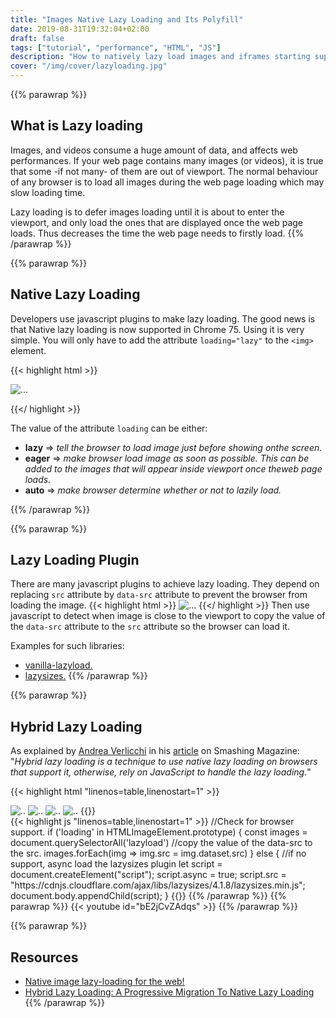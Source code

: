 ```yaml
---
title: "Images Native Lazy Loading and Its Polyfill"
date: 2019-08-31T19:32:04+02:00
draft: false
tags: ["tutorial", "performance", "HTML", "JS"]
description: "How to natively lazy load images and iframes starting supported from Chrome 75, and polyfill for other browsers."
cover: "/img/cover/lazyloading.jpg"
---
```


{{% parawrap %}}
## What is Lazy loading
Images, and videos consume a huge amount of data, and affects web performances. If your web page contains many images (or videos), it is true that some -if not many- of them are out of viewport. The normal behaviour of any browser is to load all images during the web page loading which may slow loading time. 

Lazy loading is to defer images loading until it is about to enter the viewport, and only load the ones that are displayed once the web page loads. Thus decreases the time the web page needs to firstly load.
{{% /parawrap %}}

{{% parawrap %}}
## Native Lazy Loading
Developers use javascript plugins to make lazy loading. The good news is that Native lazy loading is now supported in Chrome 75. Using it is very simple. You will only have to add the attribute `loading="lazy"` to the `<img>` element.


{{< highlight html >}}

 <img src="image.jpg" loading="lazy" alt="..." />

{{</ highlight >}}

The value of the attribute `loading` can be either:

- **lazy**  => _tell the browser to load image just before showing onthe screen._
- **eager** => _make browser load image as soon as possible. This can be added to the images that will appear inside viewport once theweb page loads._
- **auto**  => _make browser determine whether or not to lazily load._

{{% /parawrap %}}

{{% parawrap %}}
## Lazy Loading Plugin

There are many javascript plugins to achieve lazy loading. They depend on replacing `src` attribute by `data-src` attribute to prevent the browser from loading the image. 
{{< highlight html >}}
 <img data-src="image.jpg" alt="..." />
{{</ highlight >}}
Then use javascript to detect when image is close to the viewport to copy the value of the `data-src` attribute to the `src` attribute so the browser can load it.

Examples for such libraries: 

- [vanilla-lazyload.](https://www.andreaverlicchi.eu/lazyload)
- [lazysizes.](https://github.com/aFarkas/lazysizes)
{{% /parawrap %}}

{{% parawrap %}}
## Hybrid Lazy Loading

As explained by [Andrea Verlicchi](https://twitter.com/verlok) in his [article](https://www.smashingmagazine.com/2019/05/hybrid-lazy-loading-progressive-migration-native/) on Smashing Magazine: 
"_Hybrid lazy loading is a technique to use native lazy loading on browsers that support it, otherwise, rely on JavaScript to handle the lazy loading._"

{{< highlight html "linenos=table,linenostart=1" >}}
<!--Load this hero image as soon as possible-->
<img src="hero.jpg" loading="eager" alt=".."/>

<!--Lazy load these images as user scroll down-->
<img data-src="image1.jpg" loading="lazy" alt=".." class="lazyload"/>

<img data-src="image2.jpg" loading="lazy" alt=".." class="lazyload"/>

<img data-src="image3.jpg" loading="lazy" alt=".." class="lazyload"/>
{{</ highlight >}}
<br />
{{< highlight js "linenos=table,linenostart=1" >}}
//Check for browser support.
if ('loading' in HTMLImageElement.prototype) {
    const images = document.querySelectorAll('lazyload')
    //copy the value of the data-src to the src.
    images.forEach(img => img.src = img.dataset.src)
} else {
    //if no support, async load the lazysizes plugin
    let script = document.createElement("script");
    script.async = true;
    script.src =
      "https://cdnjs.cloudflare.com/ajax/libs/lazysizes/4.1.8/lazysizes.min.js";
    document.body.appendChild(script);
}
{{</ highlight >}}
{{% /parawrap %}}
{{% parawrap %}}
{{< youtube id="bE2jCvZAdqs" >}}
{{% /parawrap %}}

{{% parawrap %}}
## Resources
- [Native image lazy-loading for the web!](https://addyosmani.com/blog/lazy-loading/)
- [Hybrid Lazy Loading: A Progressive Migration To Native Lazy Loading](https://www.smashingmagazine.com/2019/05/hybrid-lazy-loading-progressive-migration-native/)
{{% /parawrap %}}